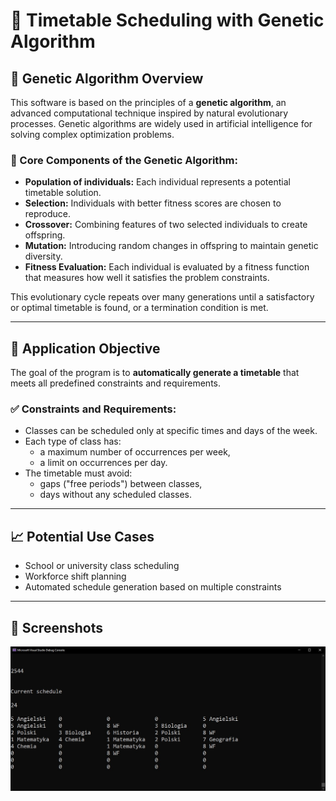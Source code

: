 # 📅 Timetable Scheduling with Genetic Algorithm

## 🧬 Genetic Algorithm Overview

This software is based on the principles of a **genetic algorithm**, an advanced computational technique inspired by natural evolutionary processes. Genetic algorithms are widely used in artificial intelligence for solving complex optimization problems.

### 🔁 Core Components of the Genetic Algorithm:

- **Population of individuals:** Each individual represents a potential timetable solution.
- **Selection:** Individuals with better fitness scores are chosen to reproduce.
- **Crossover:** Combining features of two selected individuals to create offspring.
- **Mutation:** Introducing random changes in offspring to maintain genetic diversity.
- **Fitness Evaluation:** Each individual is evaluated by a fitness function that measures how well it satisfies the problem constraints.

This evolutionary cycle repeats over many generations until a satisfactory or optimal timetable is found, or a termination condition is met.

---

## 🎯 Application Objective

The goal of the program is to **automatically generate a timetable** that meets all predefined constraints and requirements.

### ✅ Constraints and Requirements:
- Classes can be scheduled only at specific times and days of the week.
- Each type of class has:
  - a maximum number of occurrences per week,
  - a limit on occurrences per day.
- The timetable must avoid:
  - gaps ("free periods") between classes,
  - days without any scheduled classes.

---

## 📈 Potential Use Cases

- School or university class scheduling
- Workforce shift planning
- Automated schedule generation based on multiple constraints

---

## 📸 Screenshots

![Results](./assets/result.jpg)
